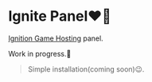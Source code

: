 # Ignite Panel❤️‍🔥

[Ignition Game Hosting](https://ignitionhost.ro) panel.

Work in progress.👀
>Simple installation(coming soon)😉.